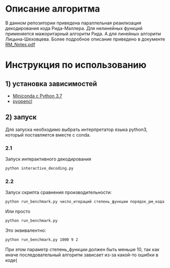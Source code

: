 # Описание алгоритма
В данном репозитории приведена параллельная реаилизация  
декодирования кода Рида-Маллера. Для нелинейных функций  
применяется мажоритарный алгоритм Рида. А для линейных
алгоритм Лицына-Шеховцева.
Более подробное описание приведено в документе [RM_Notes.pdf](https://github.com/Vertaler/cl_rm_decoding/blob/master/RM_Notes.pdf)

# Инструкция по использованию

## 1) установка зависимостей
* [Miniconda c Python 3.7](https://conda.io/miniconda.html)
* [pyopencl](https://documen.tician.de/pyopencl/misc.html)  

## 2) запуск
Для запуска необходимо выбрать интерпретатор языка python3,  
который поставляется вместе с conda.

### 2.1
Запуск интерактивного декодирования 
```bash
python interactive_decoding.py
```
### 2.2
Запуск скрипта сравнения производительности:
```bash
python run_benchmark.py число_итераций степень_функции порядок_рм_кода 
```
Или просто
```bash
python run_benchmark.py 
```
Это эквивалентно:
```bash
python run_benchmark.py 1000 9 2
```

При этом параметр степень_функции должен быть меньше 10, так как 
иначе последовательный алгоритм зависает из-за какой-то ошибки в коде(

